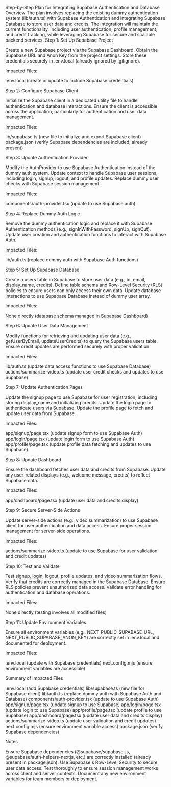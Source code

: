 Step-by-Step Plan for Integrating Supabase Authentication and Database
Overview
The plan involves replacing the existing dummy authentication system (lib/auth.ts) with Supabase Authentication and integrating Supabase Database to store user data and credits. The integration will maintain the current functionality, including user authentication, profile management, and credit tracking, while leveraging Supabase for secure and scalable backend services.
Step 1: Set Up Supabase Project

Create a new Supabase project via the Supabase Dashboard.
Obtain the Supabase URL and Anon Key from the project settings.
Store these credentials securely in .env.local (already ignored by .gitignore).

Impacted Files:

.env.local (create or update to include Supabase credentials)

Step 2: Configure Supabase Client

Initialize the Supabase client in a dedicated utility file to handle authentication and database interactions.
Ensure the client is accessible across the application, particularly for authentication and user data management.

Impacted Files:

lib/supabase.ts (new file to initialize and export Supabase client)
package.json (verify Supabase dependencies are included; already present)

Step 3: Update Authentication Provider

Modify the AuthProvider to use Supabase Authentication instead of the dummy auth system.
Update context to handle Supabase user sessions, including login, signup, logout, and profile updates.
Replace dummy user checks with Supabase session management.

Impacted Files:

components/auth-provider.tsx (update to use Supabase auth)

Step 4: Replace Dummy Auth Logic

Remove the dummy authentication logic and replace it with Supabase Authentication methods (e.g., signInWithPassword, signUp, signOut).
Update user creation and authentication functions to interact with Supabase Auth.

Impacted Files:

lib/auth.ts (replace dummy auth with Supabase Auth functions)

Step 5: Set Up Supabase Database

Create a users table in Supabase to store user data (e.g., id, email, display_name, credits).
Define table schema and Row-Level Security (RLS) policies to ensure users can only access their own data.
Update database interactions to use Supabase Database instead of dummy user array.

Impacted Files:

None directly (database schema managed in Supabase Dashboard)

Step 6: Update User Data Management

Modify functions for retrieving and updating user data (e.g., getUserByEmail, updateUserCredits) to query the Supabase users table.
Ensure credit updates are performed securely with proper validation.

Impacted Files:

lib/auth.ts (update data access functions to use Supabase Database)
actions/summarize-video.ts (update user credit checks and updates to use Supabase)

Step 7: Update Authentication Pages

Update the signup page to use Supabase for user registration, including storing display_name and initializing credits.
Update the login page to authenticate users via Supabase.
Update the profile page to fetch and update user data from Supabase.

Impacted Files:

app/signup/page.tsx (update signup form to use Supabase Auth)
app/login/page.tsx (update login form to use Supabase Auth)
app/profile/page.tsx (update profile data fetching and updates to use Supabase)

Step 8: Update Dashboard

Ensure the dashboard fetches user data and credits from Supabase.
Update any user-related displays (e.g., welcome message, credits) to reflect Supabase data.

Impacted Files:

app/dashboard/page.tsx (update user data and credits display)

Step 9: Secure Server-Side Actions

Update server-side actions (e.g., video summarization) to use Supabase client for user authentication and data access.
Ensure proper session management for server-side operations.

Impacted Files:

actions/summarize-video.ts (update to use Supabase for user validation and credit updates)

Step 10: Test and Validate

Test signup, login, logout, profile updates, and video summarization flows.
Verify that credits are correctly managed in the Supabase Database.
Ensure RLS policies prevent unauthorized data access.
Validate error handling for authentication and database operations.

Impacted Files:

None directly (testing involves all modified files)

Step 11: Update Environment Variables

Ensure all environment variables (e.g., NEXT_PUBLIC_SUPABASE_URL, NEXT_PUBLIC_SUPABASE_ANON_KEY) are correctly set in .env.local and documented for deployment.

Impacted Files:

.env.local (update with Supabase credentials)
next.config.mjs (ensure environment variables are accessible)

Summary of Impacted Files

.env.local (add Supabase credentials)
lib/supabase.ts (new file for Supabase client)
lib/auth.ts (replace dummy auth with Supabase Auth and Database)
components/auth-provider.tsx (update to use Supabase Auth)
app/signup/page.tsx (update signup to use Supabase)
app/login/page.tsx (update login to use Supabase)
app/profile/page.tsx (update profile to use Supabase)
app/dashboard/page.tsx (update user data and credits display)
actions/summarize-video.ts (update user validation and credit updates)
next.config.mjs (ensure environment variable access)
package.json (verify Supabase dependencies)

Notes

Ensure Supabase dependencies (@supabase/supabase-js, @supabase/auth-helpers-nextjs, etc.) are correctly installed (already present in package.json).
Use Supabase's Row-Level Security to secure user data access.
Test thoroughly to ensure session management works across client and server contexts.
Document any new environment variables for team members or deployment.

